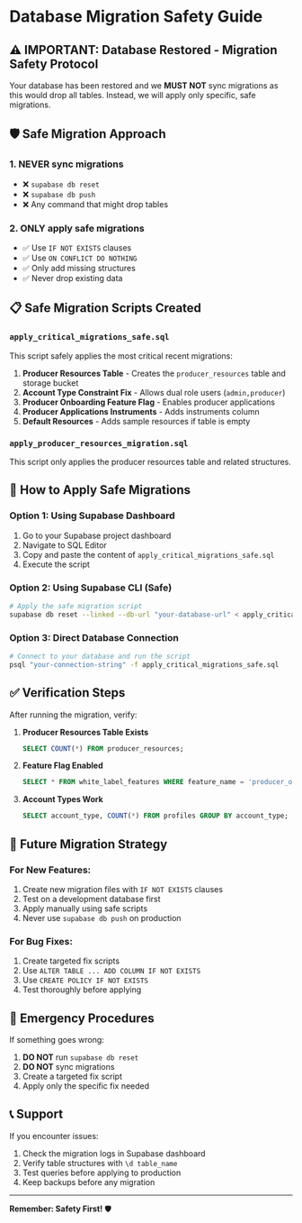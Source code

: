 # Database Migration Safety Guide

## ⚠️ IMPORTANT: Database Restored - Migration Safety Protocol

Your database has been restored and we **MUST NOT** sync migrations as this would drop all tables. Instead, we will apply only specific, safe migrations.

## 🛡️ Safe Migration Approach

### 1. **NEVER** sync migrations
- ❌ `supabase db reset`
- ❌ `supabase db push`
- ❌ Any command that might drop tables

### 2. **ONLY** apply safe migrations
- ✅ Use `IF NOT EXISTS` clauses
- ✅ Use `ON CONFLICT DO NOTHING`
- ✅ Only add missing structures
- ✅ Never drop existing data

## 📋 Safe Migration Scripts Created

### `apply_critical_migrations_safe.sql`
This script safely applies the most critical recent migrations:

1. **Producer Resources Table** - Creates the `producer_resources` table and storage bucket
2. **Account Type Constraint Fix** - Allows dual role users (`admin,producer`)
3. **Producer Onboarding Feature Flag** - Enables producer applications
4. **Producer Applications Instruments** - Adds instruments column
5. **Default Resources** - Adds sample resources if table is empty

### `apply_producer_resources_migration.sql`
This script only applies the producer resources table and related structures.

## 🚀 How to Apply Safe Migrations

### Option 1: Using Supabase Dashboard
1. Go to your Supabase project dashboard
2. Navigate to SQL Editor
3. Copy and paste the content of `apply_critical_migrations_safe.sql`
4. Execute the script

### Option 2: Using Supabase CLI (Safe)
```bash
# Apply the safe migration script
supabase db reset --linked --db-url "your-database-url" < apply_critical_migrations_safe.sql
```

### Option 3: Direct Database Connection
```bash
# Connect to your database and run the script
psql "your-connection-string" -f apply_critical_migrations_safe.sql
```

## ✅ Verification Steps

After running the migration, verify:

1. **Producer Resources Table Exists**
   ```sql
   SELECT COUNT(*) FROM producer_resources;
   ```

2. **Feature Flag Enabled**
   ```sql
   SELECT * FROM white_label_features WHERE feature_name = 'producer_onboarding';
   ```

3. **Account Types Work**
   ```sql
   SELECT account_type, COUNT(*) FROM profiles GROUP BY account_type;
   ```

## 🔄 Future Migration Strategy

### For New Features:
1. Create new migration files with `IF NOT EXISTS` clauses
2. Test on a development database first
3. Apply manually using safe scripts
4. Never use `supabase db push` on production

### For Bug Fixes:
1. Create targeted fix scripts
2. Use `ALTER TABLE ... ADD COLUMN IF NOT EXISTS`
3. Use `CREATE POLICY IF NOT EXISTS`
4. Test thoroughly before applying

## 🚨 Emergency Procedures

If something goes wrong:
1. **DO NOT** run `supabase db reset`
2. **DO NOT** sync migrations
3. Create a targeted fix script
4. Apply only the specific fix needed

## 📞 Support

If you encounter issues:
1. Check the migration logs in Supabase dashboard
2. Verify table structures with `\d table_name`
3. Test queries before applying to production
4. Keep backups before any migration

---

**Remember: Safety First!** 🛡️ 